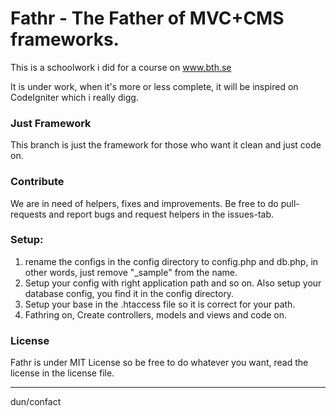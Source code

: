 Fathr - The Father of MVC+CMS frameworks.
=============
This is a schoolwork i did for a course on www.bth.se

It is under work, when it's more or less complete, it will be inspired on CodeIgniter which i really digg.

### Just Framework
This branch is just the framework for those who want it clean and just code on.

### Contribute
We are in need of helpers, fixes and improvements. Be free to do pull-requests and report bugs and request helpers in the issues-tab.


### Setup:
1. rename the configs in the config directory to config.php and db.php, in other words, just remove "_sample" from the name.
2. Setup your config with right application path and so on. Also setup your database config, you find it in the config directory.
3. Setup your base in the .htaccess file so it is correct for your path.
4. Fathring on, Create controllers, models and views and code on.


### License
Fathr is under MIT License so be free to do whatever you want, read the license in the license file.

-----------------------
dun/confact